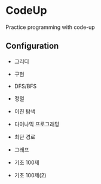 # CodeUp
Practice programming with code-up

## Configuration
- 그리디
- 구현
- DFS/BFS
- 정렬
- 이진 탐색
- 다이나믹 프로그래밍
- 최단 경로
- 그래프

- 기초 100제
- 기초 100제(2)
